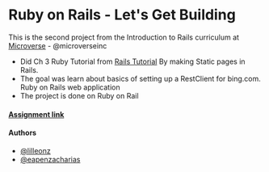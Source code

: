 # Ruby on Rails - Let's Get Building

This is the second project from the Introduction to Rails curriculum at [Microverse](https://www.microverse.org/) - @microverseinc

* Did Ch 3 Ruby Tutorial from [Rails Tutorial](https://www.railstutorial.org/book/static_pages) By making Static pages in Rails.
* The goal was learn about basics of setting up a RestClient for bing.com. Ruby on Rails web application
* The project is done on Ruby on Rail

#### [Assignment link](https://www.theodinproject.com/courses/ruby-on-rails/lessons/let-s-get-building)  

#### Authors

* [@lilleonz](https://github.com/lilleonz)
* [@eapenzacharias](https://github.com/eapenzacharias)
